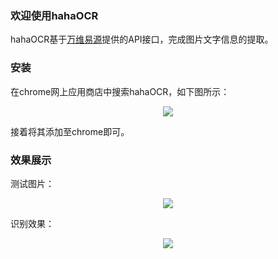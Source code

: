 ### 欢迎使用hahaOCR

hahaOCR基于[万维易源](https://www.showapi.com/)提供的API接口，完成图片文字信息的提取。

### 安装

在chrome网上应用商店中搜索hahaOCR，如下图所示：
<div align=center><img src="https://img-blog.csdnimg.cn/2021031222031635.png?x-oss-process=image/watermark,type_ZmFuZ3poZW5naGVpdGk,shadow_10,text_aHR0cHM6Ly9ibG9nLmNzZG4ubmV0L3dlaXhpbl80MTc2NzgwMg==,size_16,color_FFFFFF,t_70"/></div>


接着将其添加至chrome即可。


### 效果展示

测试图片：
<div align=center><img src="https://img-blog.csdnimg.cn/20210312234430465.jpg?x-oss-process=image/watermark,type_ZmFuZ3poZW5naGVpdGk,shadow_10,text_aHR0cHM6Ly9ibG9nLmNzZG4ubmV0L3dlaXhpbl80MTc2NzgwMg==,size_16,color_FFFFFF,t_70"/></div>


识别效果：
<div align=center><img src="https://img-blog.csdnimg.cn/20210312234325914.png?x-oss-process=image/watermark,type_ZmFuZ3poZW5naGVpdGk,shadow_10,text_aHR0cHM6Ly9ibG9nLmNzZG4ubmV0L3dlaXhpbl80MTc2NzgwMg==,size_16,color_FFFFFF,t_70"/></div>
